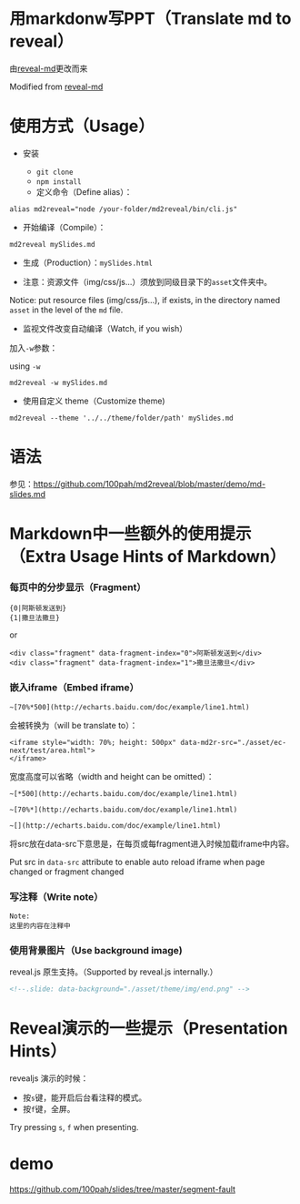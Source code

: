 # 用markdonw写PPT（Translate md to reveal）

由[reveal-md](https://github.com/webpro/reveal-md)更改而来

Modified from [reveal-md](https://github.com/webpro/reveal-md)

# 使用方式（Usage）

* 安装

    * `git clone`
    * `npm install`
    * 定义命令（Define alias）：

```
alias md2reveal="node /your-folder/md2reveal/bin/cli.js"
```

* 开始编译（Compile）：

```
md2reveal mySlides.md
```

* 生成（Production）：`mySlides.html`

* 注意：资源文件（img/css/js...）须放到同级目录下的`asset`文件夹中。

Notice: put resource files (img/css/js...), if exists, in the directory named `asset` in the level of the `md` file.

* 监视文件改变自动编译（Watch, if you wish）

加入`-w`参数：

using `-w`

`md2reveal -w mySlides.md`

* 使用自定义 theme（Customize theme)

`md2reveal --theme '../../theme/folder/path' mySlides.md`

# 语法

参见：<https://github.com/100pah/md2reveal/blob/master/demo/md-slides.md>

# Markdown中一些额外的使用提示（Extra Usage Hints of Markdown）

### 每页中的分步显示（Fragment）

```
{0|阿斯顿发送到}
{1|撒旦法撒旦}
```
or

```
<div class="fragment" data-fragment-index="0">阿斯顿发送到</div>
<div class="fragment" data-fragment-index="1">撒旦法撒旦</div>
```

### 嵌入iframe（Embed iframe）

```
~[70%*500](http://echarts.baidu.com/doc/example/line1.html)
```

会被转换为（will be translate to）：
```
<iframe style="width: 70%; height: 500px" data-md2r-src="./asset/ec-next/test/area.html">
</iframe>
```

宽度高度可以省略（width and height can be omitted）：
```
~[*500](http://echarts.baidu.com/doc/example/line1.html)
```
```
~[70%*](http://echarts.baidu.com/doc/example/line1.html)
```
```
~[](http://echarts.baidu.com/doc/example/line1.html)
```

将src放在data-src下意思是，在每页或每fragment进入时候加载iframe中内容。

Put src in `data-src` attribute to enable auto reload iframe when
page changed or fragment changed

### 写注释（Write note）

```
Note:
这里的内容在注释中
```

### 使用背景图片（Use background image)

reveal.js 原生支持。（Supported by reveal.js internally.）

```html
<!--.slide: data-background="./asset/theme/img/end.png" -->
```


# Reveal演示的一些提示（Presentation Hints）

revealjs 演示的时候：

+ 按`s`键，能开启后台看注释的模式。
+ 按`f`键，全屏。

Try pressing `s`, `f` when presenting.

# demo

<https://github.com/100pah/slides/tree/master/segment-fault>
